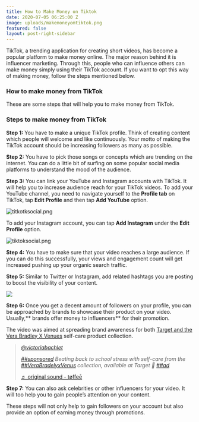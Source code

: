 ```yaml
---
title: How to Make Money on Tiktok
date: 2020-07-05 06:25:00 Z
image: uploads/makemoneyomtiktok.png
featured: false
layout: post-right-sidebar
---
```


TikTok, a trending application for creating short videos, has become a popular platform to make money online. The major reason behind it is influencer marketing. Through this, people who can influence others can make money simply using their TikTok account. If you want to opt this way of making money, follow the steps mentioned below.

### **How to make money from TikTok**

These are some steps that will help you to make money from TikTok.

### Steps to make money from TikTok

**Step 1:** You have to make a unique TikTok profile. Think of creating content which people will welcome and like continuously. Your motto of making the TikTok account should be increasing followers as many as possible.

**Step 2:** You have to pick those songs or concepts which are trending on the internet. You can do a little bit of surfing on some popular social media platforms to understand the mood of the audience.

**Step 3:** You can link your YouTube and Instagram accounts with TikTok. It will help you to increase audience reach for your TikTok videos. To add your YouTube channel, you need to navigate yourself to the **Profile tab** on TikTok, tap **Edit Profile** and then tap **Add YouTube** option.

![titkotksocial.png](/uploads/titkotksocial.png)

To add your Instagram account, you can tap **Add Instagram** under the **Edit Profile** option.

![tiktoksocial.png](/uploads/tiktoksocial.png)

**Step 4:** You have to make sure that your video reaches a large audience. If you can do this successfully, your views and engagement count will get increased pushing up your organic search traffic.

**Step 5:** Similar to Twitter or Instagram, add related hashtags you are posting to boost the visibility of your content.

![](https://www.internetdailydeals.com/content/uploads/pages/autosave-22e8ccea081448a5388d34080bb3bb9c/trending-hashtags-titok.png)

**Step 6:** Once you get a decent amount of followers on your profile, you can be approached by brands to showcase their product on your video. Usually,** brands offer money to influencers** for their promotion.

The video was aimed at spreading brand awareness for both [Target and the Vera Bradley X Venues](https://www.target.com/bp/vera\+bradley?Nao=0) self-care product collection.

> *[@victoriabachlet](https://www.tiktok.com/@victoriabachlet "@victoriabachlet")*
>
> *[##sponsored](https://www.tiktok.com/tag/sponsored "sponsored") Beating back to school stress with self-care from the [##VeraBradelyxVenus](https://www.tiktok.com/tag/verabradelyxvenus "verabradelyxvenus") collection, available at Target 💙 [##ad](https://www.tiktok.com/tag/ad "ad")*
>
> [♬ original sound - tøffeē](https://www.tiktok.com/music/original-sound-6646831075173600005 "♬ original sound - tøffeē")

**Step 7:** You can also ask celebrities or other influencers for your video. It will too help you to gain people’s attention on your content.

These steps will not only help to gain followers on your account but also provide an option of earning money through promotions.